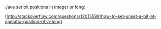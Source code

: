 Java set bit positions in integer or long:

[http://stackoverflow.com/questions/12015598/how-to-set-unset-a-bit-at-specific-position-of-a-long]
